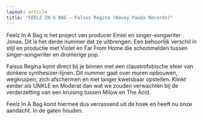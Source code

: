 ```yaml
---
layout: article
title: "FEELZ IN A BAG – Falsus Regina (Wavey Panda Records)"
---
```


Feelz In A Bag is het project van producer Emiel en singer-songwriter Jonas. Dit is het derde nummer dat ze uitbrengen. Een behoorlijk verschil in stijl en productie met Violet en Far From Home die schommelden tussen singer-songwriter en dromerige pop.


Falsus Regina komt direct bij je binnen met een claustrofobische sfeer van donkere synthesizer-lijnen. Dit nummer gaat over muren opbouwen, wegkruipen, zich afschermen en niet langer kwetsbaar opstellen. Klinkt eerder als UNKLE en Moderat dan wat we zouden verwachten bij de verderzetting van een kruising tussen Milow en The Acid.

Feelz In A Bag komt hiermee dus verrassend uit de hoek en heeft nu onze aandacht. In de gaten houden.